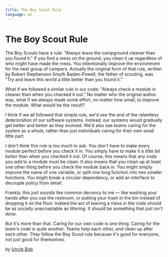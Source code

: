 ```yaml
---
title: The Boy Scout Rule
language: en
---
```


# The Boy Scout Rule

The Boy Scouts have a rule: "Always leave the campground cleaner than you found it." If you find a mess on the ground, you clean it up regardless of who might have made the mess. You intentionally improve the environment for the next group of campers. Actually the original form of that rule, written by Robert Stephenson Smyth Baden-Powell, the father of scouting, was "Try and leave this world a little better than you found it."

What if we followed a similar rule in our code: "Always check a module in cleaner than when you checked it out." No matter who the original author was, what if we always made some effort, no matter how small, to improve the module. What would be the result?

I think if we all followed that simple rule, we'd see the end of the relentless deterioration of our software systems. Instead, our systems would gradually get better and better as they evolved. We'd also see *teams* caring for the system as a whole, rather than just individuals caring for their own small little part.

I don't think this rule is too much to ask. You don't have to make every module perfect before you check it in. You simply have to make it a *little bit better* than when you checked it out. Of course, this means that any code you *add* to a module must be clean. It also means that you clean up at least one other thing before you check the module back in. You might simply improve the name of one variable, or split one long function into two smaller functions. You might break a circular dependency, or add an interface to decouple policy from detail.

Frankly, this just sounds like common decency to me — like washing your hands after you use the restroom, or putting your trash in the bin instead of dropping it on the floor. Indeed the act of leaving a mess in the code should be as socially unacceptable as *littering*. It should be something that *just isn't done*.

But it's more than that. Caring for our own code is one thing. Caring for the team's code is quite another. Teams help each other, and clean up after each other. They follow the Boy Scout rule because it's good for everyone, not just good for themselves.

by [Uncle Bob](http://programmer.97things.oreilly.com/wiki/index.php/Uncle_Bob)